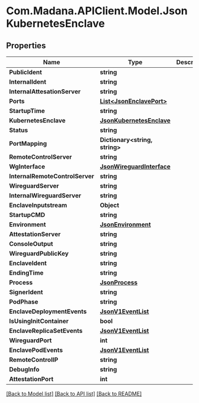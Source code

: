 
# Com.Madana.APIClient.Model.JsonKubernetesEnclave

## Properties

Name | Type | Description | Notes
------------ | ------------- | ------------- | -------------
**PublicIdent** | **string** |  | [optional] 
**InternalIdent** | **string** |  | [optional] 
**InternalAttesationServer** | **string** |  | [optional] 
**Ports** | [**List&lt;JsonEnclavePort&gt;**](JsonEnclavePort.md) |  | [optional] 
**StartupTime** | **string** |  | [optional] 
**KubernetesEnclave** | [**JsonKubernetesEnclave**](JsonKubernetesEnclave.md) |  | [optional] 
**Status** | **string** |  | [optional] 
**PortMapping** | **Dictionary&lt;string, string&gt;** |  | [optional] 
**RemoteControlServer** | **string** |  | [optional] 
**WgInterface** | [**JsonWireguardInterface**](JsonWireguardInterface.md) |  | [optional] 
**InternalRemoteControlServer** | **string** |  | [optional] 
**WireguardServer** | **string** |  | [optional] 
**InternalWireguardServer** | **string** |  | [optional] 
**EnclaveInputstream** | **Object** |  | [optional] 
**StartupCMD** | **string** |  | [optional] 
**Environment** | [**JsonEnvironment**](JsonEnvironment.md) |  | [optional] 
**AttestationServer** | **string** |  | [optional] 
**ConsoleOutput** | **string** |  | [optional] 
**WireguardPublicKey** | **string** |  | [optional] 
**EnclaveIdent** | **string** |  | [optional] 
**EndingTime** | **string** |  | [optional] 
**Process** | [**JsonProcess**](JsonProcess.md) |  | [optional] 
**SignerIdent** | **string** |  | [optional] 
**PodPhase** | **string** |  | [optional] 
**EnclaveDeploymentEvents** | [**JsonV1EventList**](JsonV1EventList.md) |  | [optional] 
**IsUsingInitContainer** | **bool** |  | [optional] 
**EnclaveReplicaSetEvents** | [**JsonV1EventList**](JsonV1EventList.md) |  | [optional] 
**WireguardPort** | **int** |  | [optional] 
**EnclavePodEvents** | [**JsonV1EventList**](JsonV1EventList.md) |  | [optional] 
**RemoteControlIP** | **string** |  | [optional] 
**DebugInfo** | **string** |  | [optional] 
**AttestationPort** | **int** |  | [optional] 

[[Back to Model list]](../README.md#documentation-for-models)
[[Back to API list]](../README.md#documentation-for-api-endpoints)
[[Back to README]](../README.md)

